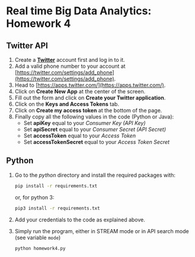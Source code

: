 # Real time Big Data Analytics: Homework 4

## Twitter API
1. Create a [**Twitter**](https://twitter.com/) account first and log in to it.
2. Add a valid phone number to your account at [https://twitter.com/settings/add_phone](https://twitter.com/settings/add_phone).
2. Head to [https://apps.twitter.com/](https://apps.twitter.com/).
3. Click on **Create New App** at the center of the screen.
4. Fill out the form and click on **Create your Twitter application**.
5. Click on the **Keys and Access Tokens** tab.
6. Click on **Create my access token** at the bottom of the page.
7. Finally copy all the following values in the code (Python or Java):
	- Set **apiKey** equal to your *Consumer Key (API Key)*
	- Set **apiSecret** equal to your *Consumer Secret (API Secret)*
	- Set **accessToken** equal to your *Access Token*
	- Set **accessTokenSecret** equal to your *Access Token Secret*

## Python
1. Go to the *python* directory and install the required packages with:
   
   ```bash
   pip install -r requirements.txt
   ```
   
   or, for python 3:
   
   ```bash
   pip3 install -r requirements.txt
   ```
   
2. Add your credentials to the code as explained above.

3. Simply run the program, either in STREAM mode or in API search mode (see variable `mode`)

   ```bash
   python homework4.py
   ```
